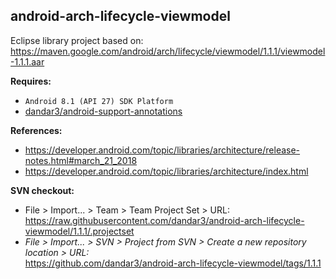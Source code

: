 ## android-arch-lifecycle-viewmodel

Eclipse library project based on:<br/>
https://maven.google.com/android/arch/lifecycle/viewmodel/1.1.1/viewmodel-1.1.1.aar

**Requires:**
- `Android 8.1 (API 27) SDK Platform`
- [dandar3/android-support-annotations](https://github.com/dandar3/android-support-annotations/tree/27.1.1)

**References:**
- https://developer.android.com/topic/libraries/architecture/release-notes.html#march_21_2018
- https://developer.android.com/topic/libraries/architecture/index.html

**SVN checkout:**
- File > Import... > Team > Team Project Set > URL:<br/>
  https://raw.githubusercontent.com/dandar3/android-arch-lifecycle-viewmodel/1.1.1/.projectset
- _File > Import... > SVN > Project from SVN > Create a new repository location > URL:_<br/>
  https://github.com/dandar3/android-arch-lifecycle-viewmodel/tags/1.1.1
